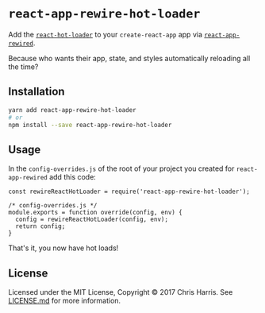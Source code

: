 # `react-app-rewire-hot-loader`

Add the [`react-hot-loader`](https://github.com/gaearon/react-hot-loader) to your `create-react-app` app via [`react-app-rewired`](https://github.com/timarney/react-app-rewired).

Because who wants their app, state, and styles automatically reloading all the time?

## Installation

```sh
yarn add react-app-rewire-hot-loader
# or 
npm install --save react-app-rewire-hot-loader
```

## Usage

In the `config-overrides.js` of the root of your project you created for `react-app-rewired` add this code:

```JS
const rewireReactHotLoader = require('react-app-rewire-hot-loader');

/* config-overrides.js */
module.exports = function override(config, env) {
  config = rewireReactHotLoader(config, env);
  return config;
}
```

That's it, you now have hot loads!


## License

Licensed under the MIT License, Copyright ©️ 2017 Chris Harris. See [LICENSE.md](LICENSE.md) for more information.